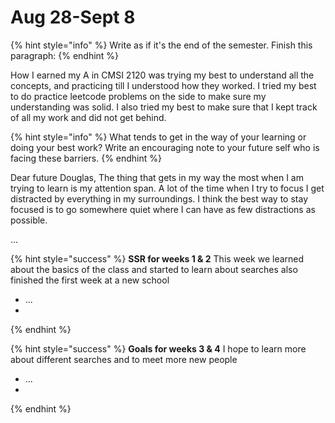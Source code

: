 # Aug 28-Sept 8

{% hint style="info" %}
Write as if it's the end of the semester. Finish this paragraph:
{% endhint %}

How I earned my A in CMSI 2120 was trying my best to understand all the concepts, and practicing till I understood how they worked. I tried my best to do practice leetcode problems on the side to make sure my understanding was solid. I also tried my best to make sure that I kept track of all my work and did not get behind.

{% hint style="info" %}
What tends to get in the way of your learning or doing your best work? Write an encouraging note to your future self who is facing these barriers.
{% endhint %}

Dear future Douglas,
The thing that gets in my way the most when I am trying to learn is my attention span. A lot of the time when I try to focus I get distracted by everything in my surroundings. I think the best way to stay focused is to go somewhere quiet where I can have as few distractions as possible.

...

{% hint style="success" %}
**SSR for weeks 1 & 2**
This week we learned about the basics of the class and started to learn about searches
also finished the first week at a new school
* ...
*
{% endhint %}

{% hint style="success" %}
**Goals for weeks 3 & 4**
I hope to learn more about different searches and to meet more new people
* ...
*
{% endhint %}
